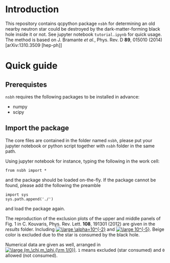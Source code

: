 # Introduction
This repository contains qcpython package `nsbh` for determining an old nearby neutron star could be destroyed by the dark-matter-forming black hole inside it or not. See jupyter notebook `tutorial.ipynb` for quick usage. The method is based on J. Bramante *et al.*, Phys. Rev. D **89**, 015010 (2014) [arXiv:1310.3509 [hep-ph]]

# Quick guide
## Prerequistes
`nsbh` requires the following packages to be installed in advance:

- numpy
- scipy

## Import the package
The core files are contained in the folder named `nsbh`, please put your jupyter notebook or python script together with `nsbh` folder in the same path.

Using jupyter notebook for instance, typing the following in the work cell:<br>

    from nsbh import *

and the package should be loaded on-the-fly. If the package cannot be found, please add the following the preamble

    import sys
    sys.path.append('./')

and load the package again.


The reproduction of the exclusion plots of the upper and middle panels of Fig. 1 in C. Kouvaris, Phys. Rev. Lett. **108**, 191301 (2012) are given in the *results* folder. Including <a href="https://www.codecogs.com/eqnedit.php?latex=\inline&space;\large&space;\alpha=10^{-2}" target="_blank"><img src="https://latex.codecogs.com/svg.latex?\inline&space;\large&space;\alpha=10^{-2}" title="\large \alpha=10^{-2}" /></a> and <a href="https://www.codecogs.com/eqnedit.php?latex=\inline&space;\large&space;10^{-5}" target="_blank"><img src="https://latex.codecogs.com/svg.latex?\inline&space;\large&space;10^{-5}" title="\large 10^{-5}" /></a>. Beige color is excluded due to the star is consumed by the black hole.

Numerical data are given as well, arranged in <a href="https://www.codecogs.com/eqnedit.php?latex=\inline&space;\large&space;(m_\chi,m_\phi,{\rm&space;1/0})" target="_blank"><img src="https://latex.codecogs.com/svg.latex?\inline&space;\large&space;(m_\chi,m_\phi,{\rm&space;1/0})" title="\large (m_\chi,m_\phi,{\rm 1/0})" /></a>. `1` means excluded (star consumed) and `0` allowed (not consumed).
